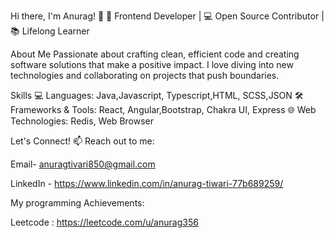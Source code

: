 Hi there, I'm Anurag! 👋
🚀 Frontend Developer | 💻 Open Source Contributor | 📚 Lifelong Learner

About Me
Passionate about crafting clean, efficient code and creating software solutions that make a positive impact. I love diving into new technologies and collaborating on projects that push boundaries.

Skills
💻 Languages: Java,Javascript, Typescript,HTML, SCSS,JSON
🛠️ Frameworks & Tools: React, Angular,Bootstrap, Chakra UI, Express
🌐 Web Technologies: Redis, Web Browser


Let's Connect!
📫 Reach out to me:

 Email- anuragtivari850@gmail.com

 LinkedIn - https://www.linkedin.com/in/anurag-tiwari-77b689259/


My programming Achievements:

Leetcode : https://leetcode.com/u/anurag356

